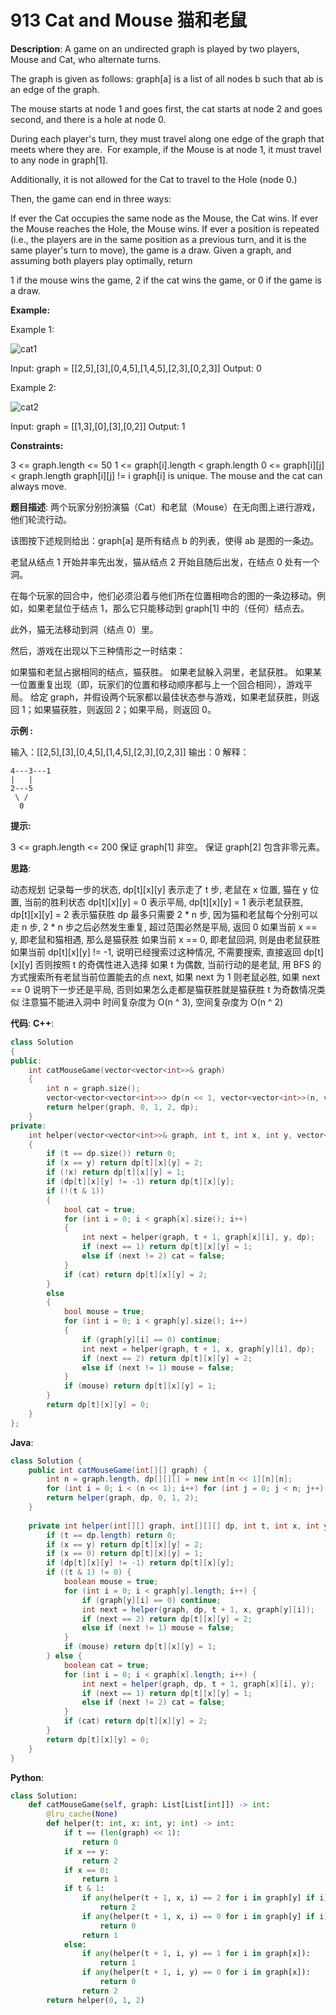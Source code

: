 # 913 Cat and Mouse 猫和老鼠

__Description__:
A game on an undirected graph is played by two players, Mouse and Cat, who alternate turns.

The graph is given as follows: graph[a] is a list of all nodes b such that ab is an edge of the graph.

The mouse starts at node 1 and goes first, the cat starts at node 2 and goes second, and there is a hole at node 0.

During each player's turn, they must travel along one edge of the graph that meets where they are.  For example, if the Mouse is at node 1, it must travel to any node in graph[1].

Additionally, it is not allowed for the Cat to travel to the Hole (node 0.)

Then, the game can end in three ways:

If ever the Cat occupies the same node as the Mouse, the Cat wins.
If ever the Mouse reaches the Hole, the Mouse wins.
If ever a position is repeated (i.e., the players are in the same position as a previous turn, and it is the same player's turn to move), the game is a draw.
Given a graph, and assuming both players play optimally, return

1 if the mouse wins the game,
2 if the cat wins the game, or
0 if the game is a draw.

__Example:__

Example 1:

![cat1](https://assets.leetcode.com/uploads/2020/11/17/cat1.jpg)

Input: graph = [[2,5],[3],[0,4,5],[1,4,5],[2,3],[0,2,3]]
Output: 0

Example 2:

![cat2](https://assets.leetcode.com/uploads/2020/11/17/cat2.jpg)

Input: graph = [[1,3],[0],[3],[0,2]]
Output: 1

__Constraints:__

3 <= graph.length <= 50
1 <= graph[i].length < graph.length
0 <= graph[i][j] < graph.length
graph[i][j] != i
graph[i] is unique.
The mouse and the cat can always move.

__题目描述__:
两个玩家分别扮演猫（Cat）和老鼠（Mouse）在无向图上进行游戏，他们轮流行动。

该图按下述规则给出：graph[a] 是所有结点 b 的列表，使得 ab 是图的一条边。

老鼠从结点 1 开始并率先出发，猫从结点 2 开始且随后出发，在结点 0 处有一个洞。

在每个玩家的回合中，他们必须沿着与他们所在位置相吻合的图的一条边移动。例如，如果老鼠位于结点 1，那么它只能移动到 graph[1] 中的（任何）结点去。

此外，猫无法移动到洞（结点 0）里。

然后，游戏在出现以下三种情形之一时结束：

如果猫和老鼠占据相同的结点，猫获胜。
如果老鼠躲入洞里，老鼠获胜。
如果某一位置重复出现（即，玩家们的位置和移动顺序都与上一个回合相同），游戏平局。
给定 graph，并假设两个玩家都以最佳状态参与游戏，如果老鼠获胜，则返回 1；如果猫获胜，则返回 2；如果平局，则返回 0。

__示例 :__

输入：[[2,5],[3],[0,4,5],[1,4,5],[2,3],[0,2,3]]
输出：0
解释：

```text
4---3---1
|   |
2---5
 \ /
  0
```

__提示:__

3 <= graph.length <= 200
保证 graph[1] 非空。
保证 graph[2] 包含非零元素。

__思路__:

动态规划
记录每一步的状态, dp[t][x][y] 表示走了 t 步, 老鼠在 x 位置, 猫在 y 位置, 当前的胜利状态
dp[t][x][y] = 0 表示平局, dp[t][x][y] = 1 表示老鼠获胜, dp[t][x][y] = 2 表示猫获胜
dp 最多只需要 2 \* n 步, 因为猫和老鼠每个分别可以走 n 步, 2 \* n 步之后必然发生重复, 超过范围必然是平局, 返回 0
如果当前 x == y, 即老鼠和猫相遇, 那么是猫获胜
如果当前 x == 0, 即老鼠回洞, 则是由老鼠获胜
如果当前 dp[t][x][y] != -1, 说明已经搜索过这种情况, 不需要搜索, 直接返回 dp[t][x][y]
否则按照 t 的奇偶性进入选择
如果 t 为偶数, 当前行动的是老鼠, 用 BFS 的方式搜索所有老鼠当前位置能去的点 next, 如果 next 为 1 则老鼠必胜, 如果 next == 0 说明下一步还是平局, 否则如果怎么走都是猫获胜就是猫获胜
t 为奇数情况类似
注意猫不能进入洞中
时间复杂度为 O(n ^ 3), 空间复杂度为 O(n ^ 2)

__代码__:
__C++__:

```C++
class Solution 
{
public:
    int catMouseGame(vector<vector<int>>& graph) 
    {
        int n = graph.size();
        vector<vector<vector<int>>> dp(n << 1, vector<vector<int>>(n, vector<int>(n, -1)));
        return helper(graph, 0, 1, 2, dp);
    }
private:
    int helper(vector<vector<int>>& graph, int t, int x, int y, vector<vector<vector<int>>>& dp) 
    {
        if (t == dp.size()) return 0;
        if (x == y) return dp[t][x][y] = 2;
        if (!x) return dp[t][x][y] = 1;
        if (dp[t][x][y] != -1) return dp[t][x][y];
        if (!(t & 1)) 
        {
            bool cat = true;
            for (int i = 0; i < graph[x].size(); i++) 
            {
                int next = helper(graph, t + 1, graph[x][i], y, dp);
                if (next == 1) return dp[t][x][y] = 1;
                else if (next != 2) cat = false;
            }
            if (cat) return dp[t][x][y] = 2;
        } 
        else 
        {
            bool mouse = true;
            for (int i = 0; i < graph[y].size(); i++) 
            {
                if (graph[y][i] == 0) continue;
                int next = helper(graph, t + 1, x, graph[y][i], dp);
                if (next == 2) return dp[t][x][y] = 2;
                else if (next != 1) mouse = false;
            }
            if (mouse) return dp[t][x][y] = 1;
        }
        return dp[t][x][y] = 0;
    }
};
```

__Java__:

```Java
class Solution {
    public int catMouseGame(int[][] graph) {
        int n = graph.length, dp[][][] = new int[n << 1][n][n];
        for (int i = 0; i < (n << 1); i++) for (int j = 0; j < n; j++) Arrays.fill(dp[i][j], -1);
        return helper(graph, dp, 0, 1, 2);
    }
    
    private int helper(int[][] graph, int[][][] dp, int t, int x, int y) {
        if (t == dp.length) return 0;
        if (x == y) return dp[t][x][y] = 2;
        if (x == 0) return dp[t][x][y] = 1;
        if (dp[t][x][y] != -1) return dp[t][x][y];
        if ((t & 1) != 0) {
            boolean mouse = true;
            for (int i = 0; i < graph[y].length; i++) {
                if (graph[y][i] == 0) continue;
                int next = helper(graph, dp, t + 1, x, graph[y][i]);
                if (next == 2) return dp[t][x][y] = 2;
                else if (next != 1) mouse = false;
            }
            if (mouse) return dp[t][x][y] = 1;
        } else {
            boolean cat = true;
            for (int i = 0; i < graph[x].length; i++) {
                int next = helper(graph, dp, t + 1, graph[x][i], y);
                if (next == 1) return dp[t][x][y] = 1;
                else if (next != 2) cat = false;
            }
            if (cat) return dp[t][x][y] = 2;
        }
        return dp[t][x][y] = 0;
    }
}
```

__Python__:

```Python
class Solution:
    def catMouseGame(self, graph: List[List[int]]) -> int:
        @lru_cache(None)
        def helper(t: int, x: int, y: int) -> int:
            if t == (len(graph) << 1): 
                return 0
            if x == y:
                return 2
            if x == 0:
                return 1
            if t & 1:
                if any(helper(t + 1, x, i) == 2 for i in graph[y] if i):  
                    return 2
                if any(helper(t + 1, x, i) == 0 for i in graph[y] if i):  
                    return 0
                return 1
            else:
                if any(helper(t + 1, i, y) == 1 for i in graph[x]):       
                    return 1
                if any(helper(t + 1, i, y) == 0 for i in graph[x]):    
                    return 0
                return 2
        return helper(0, 1, 2)
```
